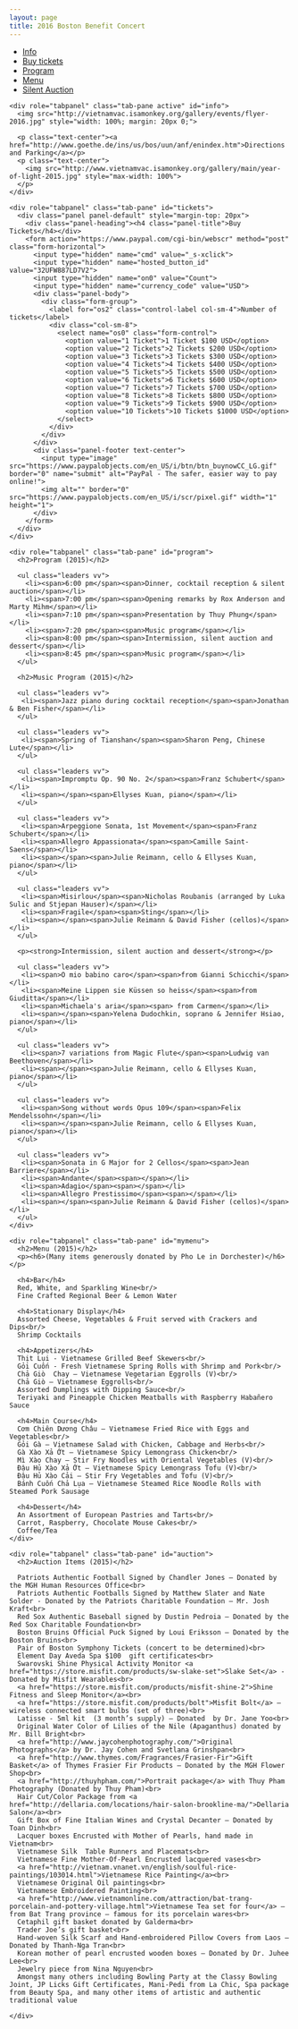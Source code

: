```yaml
---
layout: page
title: 2016 Boston Benefit Concert
---
```

<div role="tabpanel">

  <!-- Nav tabs -->
  <ul class="nav nav-pills vv" role="tablist">
    <li role="presentation" class="active"><a href="#info" role="tab" data-toggle="tab">Info</a></li>
    <li role="presentation"><a href="#tickets" role="tab" data-toggle="tab">Buy tickets</a></li>
    <li role="presentation"><a href="#program" role="tab" data-toggle="tab">Program</a></li>
    <li role="presentation"><a href="#mymenu" role="tab" data-toggle="tab">Menu</a></li>
    <li role="presentation"><a href="#auction" role="tab" data-toggle="tab">Silent Auction</a></li>
 </ul>

  <!-- Tab panes -->
  <div class="tab-content">

    <div role="tabpanel" class="tab-pane active" id="info">
      <img src="http://vietnamvac.isamonkey.org/gallery/events/flyer-2016.jpg" style="width: 100%; margin: 20px 0;">

      <p class="text-center"><a href="http://www.goethe.de/ins/us/bos/uun/anf/enindex.htm">Directions and Parking</a></p> 
      <p class="text-center">
        <img src="http://www.vietnamvac.isamonkey.org/gallery/main/year-of-light-2015.jpg" style="max-width: 100%">
      </p>
    </div>

    <div role="tabpanel" class="tab-pane" id="tickets">
      <div class="panel panel-default" style="margin-top: 20px">
        <div class="panel-heading"><h4 class="panel-title">Buy Tickets</h4></div>
        <form action="https://www.paypal.com/cgi-bin/webscr" method="post" class="form-horizontal">
          <input type="hidden" name="cmd" value="_s-xclick">
          <input type="hidden" name="hosted_button_id" value="32UFW887LD7V2">
          <input type="hidden" name="on0" value="Count">
          <input type="hidden" name="currency_code" value="USD">
          <div class="panel-body">
            <div class="form-group">
              <label for="os2" class="control-label col-sm-4">Number of tickets</label>
              <div class="col-sm-8">
                <select name="os0" class="form-control">
                  <option value="1 Ticket">1 Ticket $100 USD</option>
                  <option value="2 Tickets">2 Tickets $200 USD</option>
                  <option value="3 Tickets">3 Tickets $300 USD</option>
                  <option value="4 Tickets">4 Tickets $400 USD</option>
                  <option value="5 Tickets">5 Tickets $500 USD</option>
                  <option value="6 Tickets">6 Tickets $600 USD</option>
                  <option value="7 Tickets">7 Tickets $700 USD</option>
                  <option value="8 Tickets">8 Tickets $800 USD</option>
                  <option value="9 Tickets">9 Tickets $900 USD</option>
                  <option value="10 Tickets">10 Tickets $1000 USD</option>
                </select> 
              </div>
            </div>
          </div>
          <div class="panel-footer text-center">
            <input type="image" src="https://www.paypalobjects.com/en_US/i/btn/btn_buynowCC_LG.gif" border="0" name="submit" alt="PayPal - The safer, easier way to pay online!">
            <img alt="" border="0" src="https://www.paypalobjects.com/en_US/i/scr/pixel.gif" width="1" height="1">
          </div>
        </form>
      </div>
    </div>

    <div role="tabpanel" class="tab-pane" id="program">
      <h2>Program (2015)</h2>

      <ul class="leaders vv">
        <li><span>6:00 pm</span><span>Dinner, cocktail reception & silent auction</span></li>
        <li><span>7:00 pm</span><span>Opening remarks by Rox Anderson and Marty Mihm</span></li>
        <li><span>7:10 pm</span><span>Presentation by Thuy Phung</span></li>
        <li><span>7:20 pm</span><span>Music program</span></li>
        <li><span>8:00 pm</span><span>Intermission, silent auction and dessert</span></li>
        <li><span>8:45 pm</span><span>Music program</span></li>
      </ul>

      <h2>Music Program (2015)</h2>

      <ul class="leaders vv">
       <li><span>Jazz piano during cocktail reception</span><span>Jonathan & Ben Fisher</span></li>
      </ul>

      <ul class="leaders vv">
       <li><span>Spring of Tianshan</span><span>Sharon Peng, Chinese Lute</span></li>
      </ul>

      <ul class="leaders vv">
       <li><span>Impromptu Op. 90 No. 2</span><span>Franz Schubert</span></li>
       <li><span></span><span>Ellyses Kuan, piano</span></li>
      </ul>

      <ul class="leaders vv">
       <li><span>Arpeggione Sonata, 1st Movement</span><span>Franz Schubert</span></li>
       <li><span>Allegro Appassionata</span><span>Camille Saint-Saens</span></li>
       <li><span></span><span>Julie Reimann, cello & Ellyses Kuan, piano</span></li>
      </ul>

      <ul class="leaders vv">
       <li><span>Misirlou</span><span>Nicholas Roubanis (arranged by Luka Sulic and Stjepan Hauser)</span></li>
       <li><span>Fragile</span><span>Sting</span></li>
       <li><span></span><span>Julie Reimann & David Fisher (cellos)</span></li>
      </ul>

      <p><strong>Intermission, silent auction and dessert</strong></p>

      <ul class="leaders vv">
       <li><span>O mio babino caro</span><span>from Gianni Schicchi</span></li>
       <li><span>Meine Lippen sie Küssen so heiss</span><span>from Giuditta</span></li>
       <li><span>Michaela's aria</span><span> from Carmen</span></li>
       <li><span></span><span>Yelena Dudochkin, soprano & Jennifer Hsiao, piano</span></li>
      </ul>

      <ul class="leaders vv">
       <li><span>7 variations from Magic Flute</span><span>Ludwig van Beethoven</span></li>
       <li><span></span><span>Julie Reimann, cello & Ellyses Kuan, piano</span></li>
      </ul>

      <ul class="leaders vv">
       <li><span>Song without words Opus 109</span><span>Felix Mendelssohn</span></li>
       <li><span></span><span>Julie Reimann, cello & Ellyses Kuan, piano</span></li>
      </ul>

      <ul class="leaders vv">
       <li><span>Sonata in G Major for 2 Cellos</span><span>Jean Barriere</span></li>
       <li><span>Andante</span><span></span></li>
       <li><span>Adagio</span><span></span></li>
       <li><span>Allegro Prestissimo</span><span></span></li>
       <li><span></span><span>Julie Reimann & David Fisher (cellos)</span></li>
      </ul>
    </div>

    <div role="tabpanel" class="tab-pane" id="mymenu">
      <h2>Menu (2015)</h2>
      <p><h6>(Many items generously donated by Pho Le in Dorchester)</h6></p>

      <h4>Bar</h4>
      Red, White, and Sparkling Wine<br/>
      Fine Crafted Regional Beer & Lemon Water

      <h4>Stationary Display</h4>
      Assorted Cheese, Vegetables & Fruit served with Crackers and Dips<br/>
      Shrimp Cocktails

      <h4>Appetizers</h4>
      Thịt Lụi - Vietnamese Grilled Beef Skewers<br/>
      Gỏi Cuốn - Fresh Vietnamese Spring Rolls with Shrimp and Pork<br/>
      Chả Giò  Chay – Vietnamese Vegetarian Eggrolls (V)<br/>
      Chả Giò – Vietnamese Eggrolls<br/>
      Assorted Dumplings with Dipping Sauce<br/>
      Teriyaki and Pineapple Chicken Meatballs with Raspberry Habañero Sauce

      <h4>Main Course</h4>
      Cơm Chiên Dương Châu – Vietnamese Fried Rice with Eggs and Vegetables<br/>
      Gỏi Gà – Vietnamese Salad with Chicken, Cabbage and Herbs<br/>
      Gà Xào Xả Ớt – Vietnamese Spicy Lemongrass Chicken<br/>
      Mì Xào Chay – Stir Fry Noodles with Oriental Vegetables (V)<br/>
      Đậu Hủ Xào Xả Ớt – Vietnamese Spicy Lemongrass Tofu (V)<br/>
      Đậu Hủ Xào Cải – Stir Fry Vegetables and Tofu (V)<br/>
      Bánh Cuốn Chả Lụa – Vietnamese Steamed Rice Noodle Rolls with Steamed Pork Sausage

      <h4>Dessert</h4>
      An Assortment of European Pastries and Tarts<br/>
      Carrot, Raspberry, Chocolate Mouse Cakes<br/>
      Coffee/Tea
    </div>

    <div role="tabpanel" class="tab-pane" id="auction">
      <h2>Auction Items (2015)</h2>

      Patriots Authentic Football Signed by Chandler Jones – Donated by the MGH Human Resources Office<br>
      Patriots Authentic Footballs Signed by Matthew Slater and Nate Solder - Donated by the Patriots Charitable Foundation – Mr. Josh Kraft<br>
      Red Sox Authentic Baseball signed by Dustin Pedroia – Donated by the Red Sox Charitable Foundation<br>
      Boston Bruins Official Puck Signed by Loui Eriksson – Donated by the Boston Bruins<br>
      Pair of Boston Symphony Tickets (concert to be determined)<br>
      Element Day Aveda Spa $100  gift certificates<br>
      Swarovski Shine Physical Activity Monitor <a href="https://store.misfit.com/products/sw-slake-set">Slake Set</a> - Donated by Misfit Wearables<br>
      <a href="https://store.misfit.com/products/misfit-shine-2">Shine Fitness and Sleep Monitor</a><br>
      <a href="https://store.misfit.com/products/bolt">Misfit Bolt</a> – wireless connected smart bulbs (set of three)<br>
      Latisse - 5ml kit  (3 month’s supply) – Donated  by Dr. Jane Yoo<br>
      Original Water Color of Lilies of the Nile (Apaganthus) donated by Mr. Bill Bright<br>
      <a href="http://www.jaycohenphotography.com/">Original Photographs</a> by Dr. Jay Cohen and Svetlana Grinshpan<br>
      <a href="http://www.thymes.com/Fragrances/Frasier-Fir">Gift Basket</a> of Thymes Frasier Fir Products – Donated by the MGH Flower Shop<br>
      <a href="http://thuyhpham.com/">Portrait package</a> with Thuy Pham Photography (Donated by Thuy Pham)<br>
      Hair Cut/Color Package from <a href="http://dellaria.com/locations/hair-salon-brookline-ma/">Dellaria Salon</a><br>
      Gift Box of Fine Italian Wines and Crystal Decanter – Donated by Toan Dinh<br>
      Lacquer boxes Encrusted with Mother of Pearls, hand made in Vietnam<br>
      Vietnamese Silk  Table Runners and Placemats<br>
      Vietnamese Fine Mother-Of-Pearl Encrusted lacquered vases<br>
      <a href="http://vietnam.vnanet.vn/english/soulful-rice-paintings/103014.html">Vietnamese Rice Painting</a><br>
      Vietnamese Original Oil paintings<br>
      Vietnamese Embroidered Painting<br>
      <a href="http://www.vietnamonline.com/attraction/bat-trang-porcelain-and-pottery-village.html">Vietnamese Tea set for four</a> – from Bat Trang province – famous for its porcelain wares<br>
      Cetaphil gift basket donated by Galderma<br>
      Trader Joe’s gift basket<br>
      Hand-woven Silk Scarf and Hand-embroidered Pillow Covers from Laos – Donated by Thanh-Nga Tran<br>
      Korean mother of pearl encrusted wooden boxes – Donated by Dr. Juhee Lee<br>
      Jewelry piece from Nina Nguyen<br>
      Amongst many others including Bowling Party at the Classy Bowling Joint, JP Licks Gift Certificates, Mani-Pedi from La Chic, Spa package from Beauty Spa, and many other items of artistic and authentic traditional value

    </div>
  </div>

</div>
